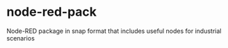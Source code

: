 # node-red-pack
Node-RED package in snap format that includes useful nodes for industrial scenarios
